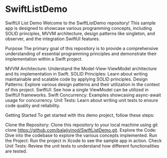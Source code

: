 # SwiftListDemo
SwiftUI List Demo
Welcome to the SwiftListDemo repository! This sample app is designed to showcase various programming concepts, including SOLID principles, MVVM architecture, design patterns like singleton, and observer, and the integration SwiftUI features.

Purpose
The primary goal of this repository is to provide a comprehensive understanding of essential programming principles and demonstrate their implementation within a Swift project. 

MVVM Architecture: Understand the Model-View-ViewModel architecture and its implementation in Swift.
SOLID Principles: Learn about writing maintainable and scalable code by applying SOLID principles.
Design Patterns: Explore various design patterns and their utilization in the context of this project.
SwiftUI: See how a single ViewModel can be utilized in SwiftUI frameworks.
Swift Concurrency: Examples showcasing async-await usage for concurrency.
Unit Tests: Learn about writing unit tests to ensure code quality and reliability.

Getting Started
To get started with this demo project, follow these steps:

Clone the Repository: Clone this repository to your local machine using git clone https://github.com/balajivinod/SwiftListDemo.git.
Explore the Code: Dive into the codebase to explore the various concepts implemented.
Run the Project: Run the project in Xcode to see the sample app in action.
Check Unit Tests: Review the unit tests to understand how different functionalities are tested.
